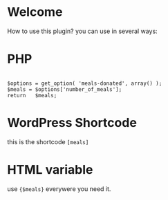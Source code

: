 # Welcome

How to use this plugin?
you can use in several ways:


# PHP 

<code>
$options = get_option( 'meals-donated', array() );
$meals = $options['number_of_meals'];
return	 $meals;
</code>

# WordPress Shortcode

this is the shortcode <code>[meals]</code>

# HTML variable

use <code>{$meals}</code> everywere you need it.

